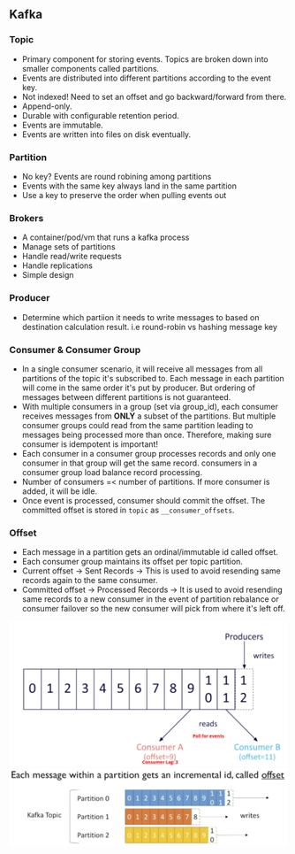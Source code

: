 ## Kafka

### Topic

- Primary component for storing events. Topics are broken down into smaller components called partitions.
- Events are distributed into different partitions according to the event key.
- Not indexed! Need to set an offset and go backward/forward from there.
- Append-only.
- Durable with configurable retention period.
- Events are immutable.
- Events are written into files on disk eventually.

### Partition

- No key? Events are round robining among partitions
- Events with the same key always land in the same partition
- Use a key to preserve the order when pulling events out

### Brokers

- A container/pod/vm that runs a kafka process
- Manage sets of partitions
- Handle read/write requests
- Handle replications
- Simple design

### Producer

- Determine which partiion it needs to write messages to based on destination calculation result. i.e round-robin vs hashing message key

### Consumer & Consumer Group

- In a single consumer scenario, it will receive all messages from all partitions of the topic it's subscribed to. Each message in each partition will come in the same order it's put by producer. But ordering of messages between different partitions is not guaranteed.
- With multiple consumers in a group (set via group_id), each consumer receives messages from **ONLY** a subset of the partitions. But multiple consumer groups could read from the same partition leading to messages being processed more than once. Therefore, making sure consumer is idempotent is important!
- Each consumer in a consumer group processes records and only one consumer in that group will get the same record. consumers in a consumer group load balance record processing.
- Number of consumers =< number of partitions. If more consumer is added, it will be idle.
- Once event is processed, consumer should commit the offset. The committed offset is stored in `topic` as `__consumer_offsets`.

### Offset

- Each message in a partition gets an ordinal/immutable id called offset.
- Each consumer group maintains its offset per topic partition.
- Current offset -> Sent Records -> This is used to avoid resending same records again to the same consumer.
- Committed offset -> Processed Records -> It is used to avoid resending same records to a new consumer in the event of partition rebalance or consumer failover so the new consumer will pick from where it's left off.

<img src="./consumer-producer-offset.png" width="640" />

<img src="./consumer-offset.png" width="640" />
